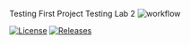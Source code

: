 Testing First Project
Testing Lab 2
![workflow](https://github.com/maypst/test_sem/actions/workflows/main.yml/badge.svg)

[![License](https://img.shields.io/badge/License-Apache_2.0-blue.svg)](https://opensource.org/licenses/Apache-2.0)
[![Releases](https://img.shields.io/github/release/maypst/test_sem/all.svg?style=flat-square)](https://github.com/maypst>/test_sem/releases)
